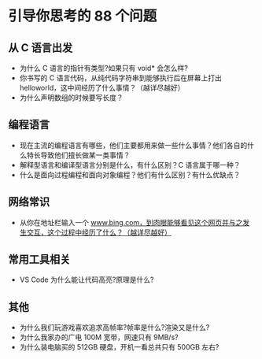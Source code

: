 # 引导你思考的 88 个问题

## 从 C 语言出发
- 为什么 C 语言的指针有类型?如果只有 void* 会怎么样?
- 你书写的 C 语言代码，从纯代码字符串到能够执行后在屏幕上打出 helloworld，这中间经历了什么事情？（越详尽越好）
- 为什么声明数组的时候要写长度？


## 编程语言
- 现在主流的编程语言有哪些，他们主要都用来做一些什么事情？他们各自的什么特长导致他们擅长做某一类事情？
- 解释型语言和编译型语言分别是什么，有什么区别？C 语言属于哪一种？
- 什么是面向过程编程和面向对象编程？他们有什么区别？有什么优缺点？

## 网络常识
- 从你在地址栏输入一个 www.bing.com，到肉眼能够看见这个网页并与之发生交互，这个过程中经历了什么？（越详尽越好）

## 常用工具相关
- VS Code 为什么能让代码高亮?原理是什么?

## 其他
- 为什么我们玩游戏喜欢追求高帧率?帧率是什么?渲染又是什么?
- 为什么我家办的广电 100M 宽带，网速只有 9MB/s?
- 为什么装电脑买的 512GB 硬盘，开机一看总共只有 500GB 左右?